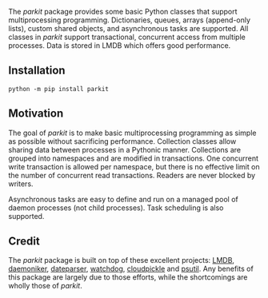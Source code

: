 The *parkit* package provides some basic Python classes that support multiprocessing programming. Dictionaries, queues, arrays (append-only lists), custom shared objects, and asynchronous tasks are supported. All classes in *parkit* support transactional, concurrent access from multiple processes. Data is stored in LMDB which offers good performance.

## Installation

```
python -m pip install parkit
```

## Motivation

The goal of *parkit* is to make basic multiprocessing programming as simple as possible without sacrificing performance. Collection classes allow sharing data between processes in a Pythonic manner. Collections are grouped into namespaces and are modified in transactions. One concurrent write transaction is allowed per namespace, but there is no effective limit on the number of concurrent read transactions. Readers are never blocked by writers.

Asynchronous tasks are easy to define and run on a managed pool of daemon processes (not child processes). Task scheduling is also supported.

## Credit

The *parkit* package is built on top of these excellent projects: [LMDB](http://www.lmdb.tech/doc/), [daemoniker](https://daemoniker.readthedocs.io/en/latest/), [dateparser](https://pypi.org/project/dateparser/), [watchdog](https://pypi.org/project/watchdog/), [cloudpickle](https://github.com/cloudpipe/cloudpickle) and [psutil](https://github.com/giampaolo/psutil). Any benefits of this package are largely due to those efforts, while the shortcomings are wholly those of *parkit*.
